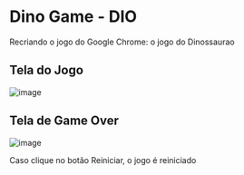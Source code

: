 # Dino Game - DIO

<p> Recriando o jogo do Google Chrome: o jogo do Dinossaurao </p>

## Tela do Jogo
![image](https://user-images.githubusercontent.com/64391583/103502784-1b1a3b00-4e31-11eb-943f-c3a428c08af1.png)

## Tela de Game Over
![image](https://user-images.githubusercontent.com/64391583/103504584-992d1080-4e36-11eb-804e-c3388224f64d.png)
<p> Caso clique no botão Reiniciar, o jogo é reiniciado </p>
